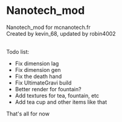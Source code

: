 Nanotech_mod
============

Nanotech_mod for mcnanotech.fr<br>
Created by kevin_68, updated by robin4002<br><br>

Todo list:
* Fix dimension lag
* Fix dimension gen
* Fix the death hand
* Fix UltimateGravi build
* Better render for fountain?
* Add textures for tea, fountain, etc
* Add tea cup and other items like that

That's all for now
